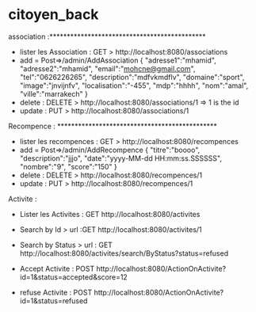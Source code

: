 # citoyen_back

association :*********************************************
- lister les Association : GET > http://localhost:8080/associations
- add = Post=>/admin/AddAssociation
{
	"adresse1":"mhamid",
	"adresse2":"mhamid",
	"email":"mohcne@gmail.com",
	"tel":"0626226265",
	"description":"mdfvkmdflv",
	"domaine":"sport",
	"image":"jnvijnfv",
	"localisation":"-455",
	"mdp":"hhhh",
	"nom":"amal",
	"ville":"marrakech"
}
- delete : DELETE > http://localhost:8080/associations/1 => 1 is the id
- update : PUT > http://localhost:8080/associations/1 

Recompence : **********************************************
- lister les recompences : GET > http://localhost:8080/recompences
- add = Post=>/admin/AddRecompence
{
	"titre":"boooo",
	"description":"jjjo",
	"date":"yyyy-MM-dd HH:mm:ss.SSSSSS",
	"nombre":"9",
	"score":"150"
}
- delete : DELETE > http://localhost:8080/recompences/1
- update : PUT > http://localhost:8080/recompences/1

Activite :
- Lister les Activites  : GET http://localhost:8080/activites
- Search by Id > url :GET  http://localhost:8080/activites/1
- Search by Status > url : GET http://localhost:8080/activites/search/ByStatus?status=refused

- Accept Activite : POST http://localhost:8080/ActionOnActivite?id=1&status=accepted&score=12
- refuse Activite : POST http://localhost:8080/ActionOnActivite?id=1&status=refused